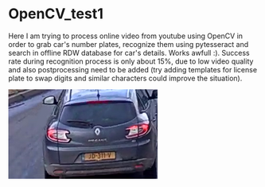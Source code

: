 # OpenCV_test1
Here I am trying to process online video from youtube using OpenCV in order to grab car's number plates, recognize them using pytesseract and search in offline RDW database for car's details. Works awfull :). Success rate during recognition process is only about 15%, due to low video quality and also postprocessing need to be added (try adding templates for license plate to swap digits and similar characters could improve the situation). 


<img src="car.png">
